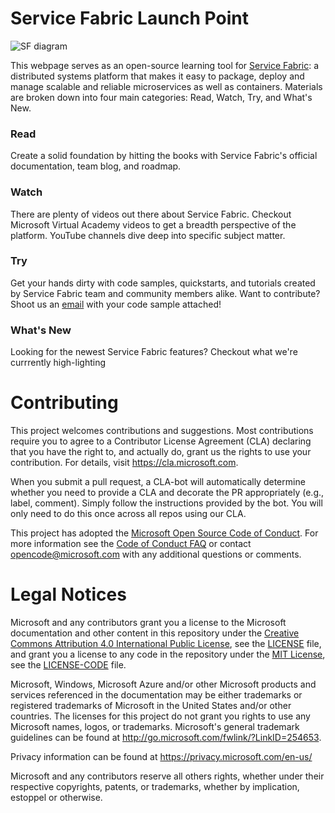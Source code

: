 # Service Fabric Launch Point
![SF diagram](https://github.com/Microsoft/service-fabric.github.io/tree/master/img/sflp_image.JPG)

This webpage serves as an open-source learning tool for [Service Fabric](https://azure.microsoft.com/en-us/services/service-fabric/): a distributed
systems platform that makes it easy to package, deploy and manage scalable and reliable microservices as well as containers. Materials
are broken down into four main categories: Read, Watch, Try, and What's New.

### Read

Create a solid foundation by hitting the books with Service Fabric's official documentation, team blog, and roadmap. 

### Watch

There are plenty of videos out there about Service Fabric. Checkout Microsoft Virtual Academy videos to get a breadth perspective of the platform. YouTube channels
dive deep into specific subject matter. 

### Try

Get your hands dirty with code samples, quickstarts, and tutorials created by Service Fabric team and community members alike. Want to contribute? Shoot us an 
[email](mailto:winfabpm@microsoft.com) with your code sample attached!

### What's New

Looking for the newest Service Fabric features? Checkout what we're currrently high-lighting

# Contributing

This project welcomes contributions and suggestions.  Most contributions require you to agree to a
Contributor License Agreement (CLA) declaring that you have the right to, and actually do, grant us
the rights to use your contribution. For details, visit https://cla.microsoft.com.

When you submit a pull request, a CLA-bot will automatically determine whether you need to provide
a CLA and decorate the PR appropriately (e.g., label, comment). Simply follow the instructions
provided by the bot. You will only need to do this once across all repos using our CLA.

This project has adopted the [Microsoft Open Source Code of Conduct](https://opensource.microsoft.com/codeofconduct/).
For more information see the [Code of Conduct FAQ](https://opensource.microsoft.com/codeofconduct/faq/) or
contact [opencode@microsoft.com](mailto:opencode@microsoft.com) with any additional questions or comments.

# Legal Notices

Microsoft and any contributors grant you a license to the Microsoft documentation and other content
in this repository under the [Creative Commons Attribution 4.0 International Public License](https://creativecommons.org/licenses/by/4.0/legalcode),
see the [LICENSE](LICENSE) file, and grant you a license to any code in the repository under the [MIT License](https://opensource.org/licenses/MIT), see the
[LICENSE-CODE](LICENSE-CODE) file.

Microsoft, Windows, Microsoft Azure and/or other Microsoft products and services referenced in the documentation
may be either trademarks or registered trademarks of Microsoft in the United States and/or other countries.
The licenses for this project do not grant you rights to use any Microsoft names, logos, or trademarks.
Microsoft's general trademark guidelines can be found at http://go.microsoft.com/fwlink/?LinkID=254653.

Privacy information can be found at https://privacy.microsoft.com/en-us/

Microsoft and any contributors reserve all others rights, whether under their respective copyrights, patents,
or trademarks, whether by implication, estoppel or otherwise.
